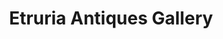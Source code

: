 ---
title: "Etruria Antiques Gallery"
url: /collingwood/etruria-antiques-gallery/
shop: Antiquitäten
---